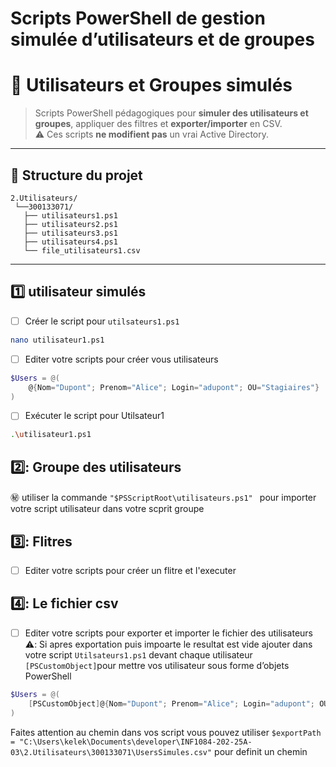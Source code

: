 # Scripts PowerShell de gestion simulée d’utilisateurs et de groupes

# 👥 Utilisateurs et Groupes simulés

> Scripts PowerShell pédagogiques pour **simuler des utilisateurs et groupes**, appliquer des filtres et **exporter/importer** en CSV.  
> ⚠️ Ces scripts **ne modifient pas** un vrai Active Directory.

---

## 📂 Structure du projet

```plaintext
2.Utilisateurs/
 └──300133071/
   ├── utilisateurs1.ps1     
   ├── utilisateurs2.ps1          
   ├── utilisateurs3.ps1          
   ├── utilisateurs4.ps1    
   └── file_utilisateurs1.csv     
```
---
## :one: utilisateur simulés

- [ ] Créer le script pour ```utilsateurs1.ps1```

```sh
nano utilisateur1.ps1
```
- [ ] Editer votre scripts pour créer vous utilisateurs

```powershell
$Users = @(
    @{Nom="Dupont"; Prenom="Alice"; Login="adupont"; OU="Stagiaires"}
)
```

- [ ] Exécuter le script pour Utilsateur1

```sh
.\utilisateur1.ps1
```

## 2️⃣: Groupe des utilisateurs
:secret: utiliser la commande ```"$PSScriptRoot\utilisateurs.ps1" ``` pour importer votre script utilisateur dans votre scprit groupe

## 3️⃣: Flitres
- [ ] Editer votre scripts pour créer un flitre et l'executer

## 4️⃣: Le fichier csv
- [ ] Editer votre scripts pour exporter et importer le fichier des utilisateurs
⚠️: Si apres exportation puis impoarte le resultat est vide ajouter dans votre script ```Utilsateurs1.ps1``` devant chaque utilisateur ```[PSCustomObject]```pour mettre vos utilisateur sous forme d’objets PowerShell
``` powershell
$Users = @(
    [PSCustomObject]@{Nom="Dupont"; Prenom="Alice"; Login="adupont"; OU="Stagiaires"}
)
```
Faites attention au chemin dans vos script vous pouvez utiliser ```$exportPath = "C:\Users\kelek\Documents\developer\INF1084-202-25A-03\2.Utilisateurs\300133071\UsersSimules.csv"``` pour definit un chemin 
